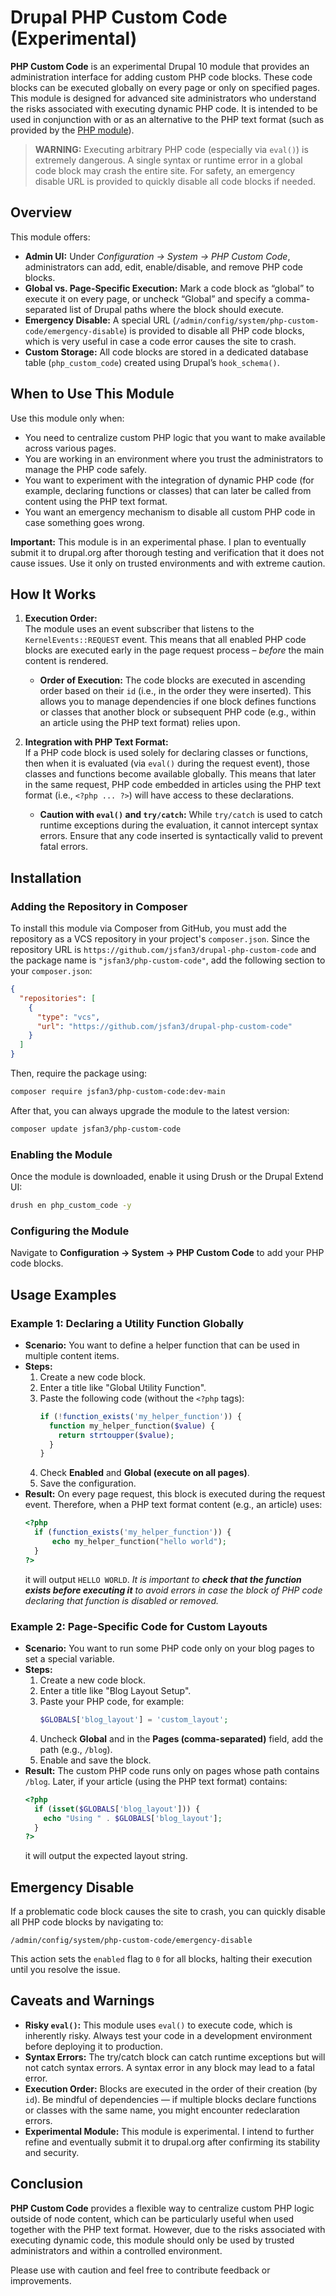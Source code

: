 # Drupal PHP Custom Code (Experimental)

**PHP Custom Code** is an experimental Drupal 10 module that provides an administration interface for adding custom PHP code blocks. These code blocks can be executed globally on every page or only on specified pages. This module is designed for advanced site administrators who understand the risks associated with executing dynamic PHP code. It is intended to be used in conjunction with or as an alternative to the PHP text format (such as provided by the [PHP module](https://www.drupal.org/project/php)).

> **WARNING:** Executing arbitrary PHP code (especially via `eval()`) is extremely dangerous. A single syntax or runtime error in a global code block may crash the entire site. For safety, an emergency disable URL is provided to quickly disable all code blocks if needed.

## Overview

This module offers:
- **Admin UI:** Under *Configuration → System → PHP Custom Code*, administrators can add, edit, enable/disable, and remove PHP code blocks.
- **Global vs. Page-Specific Execution:** Mark a code block as “global” to execute it on every page, or uncheck “Global” and specify a comma-separated list of Drupal paths where the block should execute.
- **Emergency Disable:** A special URL (`/admin/config/system/php-custom-code/emergency-disable`) is provided to disable all PHP code blocks, which is very useful in case a code error causes the site to crash.
- **Custom Storage:** All code blocks are stored in a dedicated database table (`php_custom_code`) created using Drupal’s `hook_schema()`.

## When to Use This Module

Use this module only when:
- You need to centralize custom PHP logic that you want to make available across various pages.
- You are working in an environment where you trust the administrators to manage the PHP code safely.
- You want to experiment with the integration of dynamic PHP code (for example, declaring functions or classes) that can later be called from content using the PHP text format.
- You want an emergency mechanism to disable all custom PHP code in case something goes wrong.

**Important:** This module is in an experimental phase. I plan to eventually submit it to drupal.org after thorough testing and verification that it does not cause issues. Use it only on trusted environments and with extreme caution.

## How It Works

1. **Execution Order:**  
   The module uses an event subscriber that listens to the `KernelEvents::REQUEST` event. This means that all enabled PHP code blocks are executed early in the page request process – *before* the main content is rendered.  
   - **Order of Execution:** The code blocks are executed in ascending order based on their `id` (i.e., in the order they were inserted). This allows you to manage dependencies if one block defines functions or classes that another block or subsequent PHP code (e.g., within an article using the PHP text format) relies upon.

2. **Integration with PHP Text Format:**  
   If a PHP code block is used solely for declaring classes or functions, then when it is evaluated (via `eval()` during the request event), those classes and functions become available globally. This means that later in the same request, PHP code embedded in articles using the PHP text format (i.e., `<?php ... ?>`) will have access to these declarations.  
   - **Caution with `eval()` and `try/catch`:** While `try/catch` is used to catch runtime exceptions during the evaluation, it cannot intercept syntax errors. Ensure that any code inserted is syntactically valid to prevent fatal errors.

## Installation

### Adding the Repository in Composer

To install this module via Composer from GitHub, you must add the repository as a VCS repository in your project's `composer.json`. Since the repository URL is `https://github.com/jsfan3/drupal-php-custom-code` and the package name is `"jsfan3/php-custom-code"`, add the following section to your `composer.json`:

```json
{
  "repositories": [
    {
      "type": "vcs",
      "url": "https://github.com/jsfan3/drupal-php-custom-code"
    }
  ]
}
```

Then, require the package using:

```bash
composer require jsfan3/php-custom-code:dev-main
```

After that, you can always upgrade the module to the latest version:

```bash
composer update jsfan3/php-custom-code
```

### Enabling the Module

Once the module is downloaded, enable it using Drush or the Drupal Extend UI:

```bash
drush en php_custom_code -y
```

### Configuring the Module

Navigate to **Configuration → System → PHP Custom Code** to add your PHP code blocks.

## Usage Examples

### Example 1: Declaring a Utility Function Globally
- **Scenario:** You want to define a helper function that can be used in multiple content items.
- **Steps:**
  1. Create a new code block.
  2. Enter a title like "Global Utility Function".
  3. Paste the following code (without the `<?php` tags):
     ```php
     if (!function_exists('my_helper_function')) {
       function my_helper_function($value) {
         return strtoupper($value);
       }
     }
     ```
  4. Check **Enabled** and **Global (execute on all pages)**.
  5. Save the configuration.
- **Result:** On every page request, this block is executed during the request event. Therefore, when a PHP text format content (e.g., an article) uses:
  ```php
  <?php
    if (function_exists('my_helper_function')) {
        echo my_helper_function("hello world");
    }
  ?>
  ```
  it will output `HELLO WORLD`. *It is important to **check that the function exists before executing it** to avoid errors in case the block of PHP code declaring that function is disabled or removed.*

### Example 2: Page-Specific Code for Custom Layouts
- **Scenario:** You want to run some PHP code only on your blog pages to set a special variable.
- **Steps:**
  1. Create a new code block.
  2. Enter a title like "Blog Layout Setup".
  3. Paste your PHP code, for example:
     ```php
     $GLOBALS['blog_layout'] = 'custom_layout';
     ```
  4. Uncheck **Global** and in the **Pages (comma-separated)** field, add the path (e.g., `/blog`).
  5. Enable and save the block.
- **Result:** The custom PHP code runs only on pages whose path contains `/blog`. Later, if your article (using the PHP text format) contains:
  ```php
  <?php
    if (isset($GLOBALS['blog_layout'])) {
      echo "Using " . $GLOBALS['blog_layout'];
    }
  ?>
  ```
  it will output the expected layout string.

## Emergency Disable

If a problematic code block causes the site to crash, you can quickly disable all PHP code blocks by navigating to:
```
/admin/config/system/php-custom-code/emergency-disable
```
This action sets the `enabled` flag to `0` for all blocks, halting their execution until you resolve the issue.

## Caveats and Warnings

- **Risky `eval()`:** This module uses `eval()` to execute code, which is inherently risky. Always test your code in a development environment before deploying it to production.
- **Syntax Errors:** The try/catch block can catch runtime exceptions but will not catch syntax errors. A syntax error in any block may lead to a fatal error.
- **Execution Order:** Blocks are executed in the order of their creation (by `id`). Be mindful of dependencies — if multiple blocks declare functions or classes with the same name, you might encounter redeclaration errors.
- **Experimental Module:** This module is experimental. I intend to further refine and eventually submit it to drupal.org after confirming its stability and security.

## Conclusion

**PHP Custom Code** provides a flexible way to centralize custom PHP logic outside of node content, which can be particularly useful when used together with the PHP text format. However, due to the risks associated with executing dynamic code, this module should only be used by trusted administrators and within a controlled environment.

Please use with caution and feel free to contribute feedback or improvements.


